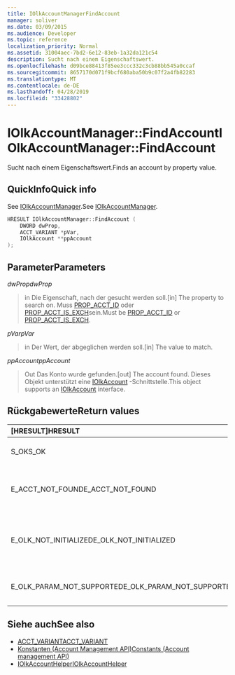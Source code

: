 ```yaml
---
title: IOlkAccountManagerFindAccount
manager: soliver
ms.date: 03/09/2015
ms.audience: Developer
ms.topic: reference
localization_priority: Normal
ms.assetid: 31004aec-7bd2-6e12-83eb-1a32da121c54
description: Sucht nach einem Eigenschaftswert.
ms.openlocfilehash: d09bce88413f85ee3ccc332c3cb88bb545a0ccaf
ms.sourcegitcommit: 8657170d071f9bcf680aba50b9c07f2a4fb82283
ms.translationtype: MT
ms.contentlocale: de-DE
ms.lasthandoff: 04/28/2019
ms.locfileid: "33428802"
---
```

# <a name="iolkaccountmanagerfindaccount"></a><span data-ttu-id="76931-103">IOlkAccountManager::FindAccount</span><span class="sxs-lookup"><span data-stu-id="76931-103">IOlkAccountManager::FindAccount</span></span>

<span data-ttu-id="76931-104">Sucht nach einem Eigenschaftswert.</span><span class="sxs-lookup"><span data-stu-id="76931-104">Finds an account by property value.</span></span>
  
## <a name="quick-info"></a><span data-ttu-id="76931-105">QuickInfo</span><span class="sxs-lookup"><span data-stu-id="76931-105">Quick info</span></span>

<span data-ttu-id="76931-106">See [IOlkAccountManager](iolkaccountmanager.md).</span><span class="sxs-lookup"><span data-stu-id="76931-106">See [IOlkAccountManager](iolkaccountmanager.md).</span></span>
  
```cpp
HRESULT IOlkAccountManager::FindAccount (  
    DWORD dwProp, 
    ACCT_VARIANT *pVar, 
    IOlkAccount **ppAccount 
);
```

## <a name="parameters"></a><span data-ttu-id="76931-107">Parameter</span><span class="sxs-lookup"><span data-stu-id="76931-107">Parameters</span></span>

<span data-ttu-id="76931-108">_dwProp_</span><span class="sxs-lookup"><span data-stu-id="76931-108">_dwProp_</span></span>
  
> <span data-ttu-id="76931-109">in Die Eigenschaft, nach der gesucht werden soll.</span><span class="sxs-lookup"><span data-stu-id="76931-109">[in] The property to search on.</span></span> <span data-ttu-id="76931-110">Muss [PROP_ACCT_ID](prop_acct_id.md) oder [PROP_ACCT_IS_EXCH](prop_acct_is_exch.md)sein.</span><span class="sxs-lookup"><span data-stu-id="76931-110">Must be [PROP_ACCT_ID](prop_acct_id.md) or [PROP_ACCT_IS_EXCH](prop_acct_is_exch.md).</span></span>
    
<span data-ttu-id="76931-111">_pVar_</span><span class="sxs-lookup"><span data-stu-id="76931-111">_pVar_</span></span>
  
> <span data-ttu-id="76931-112">in Der Wert, der abgeglichen werden soll.</span><span class="sxs-lookup"><span data-stu-id="76931-112">[in] The value to match.</span></span>
    
<span data-ttu-id="76931-113">_ppAccount_</span><span class="sxs-lookup"><span data-stu-id="76931-113">_ppAccount_</span></span>
  
> <span data-ttu-id="76931-114">Out Das Konto wurde gefunden.</span><span class="sxs-lookup"><span data-stu-id="76931-114">[out] The account found.</span></span> <span data-ttu-id="76931-115">Dieses Objekt unterstützt eine [IOlkAccount](iolkaccount.md) -Schnittstelle.</span><span class="sxs-lookup"><span data-stu-id="76931-115">This object supports an [IOlkAccount](iolkaccount.md) interface.</span></span> 
    
## <a name="return-values"></a><span data-ttu-id="76931-116">Rückgabewerte</span><span class="sxs-lookup"><span data-stu-id="76931-116">Return values</span></span>

|<span data-ttu-id="76931-117">**[HRESULT]**</span><span class="sxs-lookup"><span data-stu-id="76931-117">**HRESULT**</span></span>|<span data-ttu-id="76931-118">**Description**</span><span class="sxs-lookup"><span data-stu-id="76931-118">**Description**</span></span>|
|:-----|:-----|
|<span data-ttu-id="76931-119">S_OK</span><span class="sxs-lookup"><span data-stu-id="76931-119">S_OK</span></span>  <br/> |<span data-ttu-id="76931-120">Der Aufruf war erfolgreich.</span><span class="sxs-lookup"><span data-stu-id="76931-120">The call succeeded.</span></span>  <br/> |
|<span data-ttu-id="76931-121">E_ACCT_NOT_FOUND</span><span class="sxs-lookup"><span data-stu-id="76931-121">E_ACCT_NOT_FOUND</span></span>  <br/> |<span data-ttu-id="76931-122">Das angegebene Konto wurde nicht gefunden.</span><span class="sxs-lookup"><span data-stu-id="76931-122">The specified account cannot be found.</span></span>  <br/> |
|<span data-ttu-id="76931-123">E_OLK_NOT_INITIALIZED</span><span class="sxs-lookup"><span data-stu-id="76931-123">E_OLK_NOT_INITIALIZED</span></span>  <br/> |<span data-ttu-id="76931-124">Konto-Manager wurde nicht für die Verwendung initialisiert.</span><span class="sxs-lookup"><span data-stu-id="76931-124">The account manager has not been initialized for use.</span></span>  <br/> |
|<span data-ttu-id="76931-125">E_OLK_PARAM_NOT_SUPPORTED</span><span class="sxs-lookup"><span data-stu-id="76931-125">E_OLK_PARAM_NOT_SUPPORTED</span></span>  <br/> |<span data-ttu-id="76931-126">Mindestens ein Parameter ist ungültig.</span><span class="sxs-lookup"><span data-stu-id="76931-126">One or more parameters are invalid.</span></span>  <br/> |
   
## <a name="see-also"></a><span data-ttu-id="76931-127">Siehe auch</span><span class="sxs-lookup"><span data-stu-id="76931-127">See also</span></span>

- [<span data-ttu-id="76931-128">ACCT_VARIANT</span><span class="sxs-lookup"><span data-stu-id="76931-128">ACCT_VARIANT</span></span>](acct_variant.md)  
- [<span data-ttu-id="76931-129">Konstanten (Account Management API)</span><span class="sxs-lookup"><span data-stu-id="76931-129">Constants (Account management API)</span></span>](constants-account-management-api.md)  
- [<span data-ttu-id="76931-130">IOlkAccountHelper</span><span class="sxs-lookup"><span data-stu-id="76931-130">IOlkAccountHelper</span></span>](iolkaccounthelper.md)

